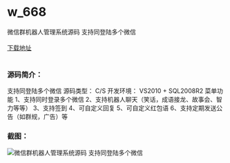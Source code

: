 # w_668
微信群机器人管理系统源码 支持同登陆多个微信
<br/></br>
[下载地址](https://www.uuid2.com/668.html "下载地址")
<br/></br>
<h3>源码简介：</h3>
<p>支持同登陆多个微信
源码类型： C/S
开发环境： VS2010 + SQL2008R2
菜单功能
1、支持同时登录多个微信
2、支持机器人聊天（笑话，成语接龙、故事会、智力等等）
3、支持签到
4、可自定义回复
5、可自定义红包语
6、支持定期发送公告（如群规，广告）等<p>
<h3>截图：</h3>
<img src="https://www.uuid2.com/wp-content/uploads/img/202109/c03fd93996.jpg" alt="微信群机器人管理系统源码 支持同登陆多个微信">
